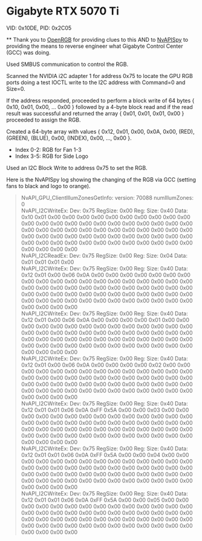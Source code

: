 # Gigabyte RTX 5070 Ti
VID: 0x10DE, PID: 0x2C05

** Thank you to [OpenRGB](https://gitlab.com/CalcProgrammer1/OpenRGB) for providing clues to this AND to [NvAPISpy](https://gitlab.com/OpenRGBDevelopers/Tools/NvAPISpy) to providing the means to reverse engineer what Gigabyte Control Center (GCC) was doing.<br>

Used SMBUS communication to control the RGB.<br>

Scanned the NVIDIA i2C adapter 1 for address 0x75 to locate the GPU RGB ports doing a test IOCTL write to the I2C address with Command=0 and Size=0.<br>

If the address responded, proceeded to perform a block write of 64 bytes { 0x10, 0x01, 0x00, ... 0x00 } followed by a 4-byte block read and if the read result was successful and returned the array { 0x01, 0x01, 0x01, 0x00 } proceeded to assign the RGB.<br>

Created a 64-byte array with values { 0x12, 0x01, 0x00, 0x0A, 0x00, (RED), (GREEN), (BLUE), 0x00, (INDEX), 0x00, ..., 0x00 }.<br>
- Index 0-2: RGB for Fan 1-3
- Index 3-5: RGB for Side Logo

Used an I2C Block Write to address 0x75 to set the RGB.<br>

Here is the NvAPISpy log showing the changing of the RGB via GCC (setting fans to black and logo to orange).<br>
> NvAPI_GPU_ClientIllumZonesGetInfo:     version: 70088  numIllumZones: 0<br>
> NvAPI_I2CWriteEx:  Dev: 0x75 RegSize: 0x00 Reg: Size: 0x40 Data: 0x10 0x01 0x00 0x00 0x00 0x00 0x00 0x00 0x00 0x00 0x00 0x00 0x00 0x00 0x00 0x00 0x00 0x00 0x00 0x00 0x00 0x00 0x00 0x00 0x00 0x00 0x00 0x00 0x00 0x00 0x00 0x00 0x00 0x00 0x00 0x00 0x00 0x00 0x00 0x00 0x00 0x00 0x00 0x00 0x00 0x00 0x00 0x00 0x00 0x00 0x00 0x00 0x00 0x00 0x00 0x00 0x00 0x00 0x00 0x00 0x00 0x00 0x00 0x00<br>
> NvAPI_I2CReadEx:  Dev: 0x75 RegSize: 0x00 Reg: Size: 0x04 Data: 0x01 0x01 0x01 0x00<br>
> NvAPI_I2CWriteEx:  Dev: 0x75 RegSize: 0x00 Reg: Size: 0x40 Data: 0x12 0x01 0x00 0x06 0x0A 0x00 0x00 0x00 0x00 0x00 0x00 0x00 0x00 0x00 0x00 0x00 0x00 0x00 0x00 0x00 0x00 0x00 0x00 0x00 0x00 0x00 0x00 0x00 0x00 0x00 0x00 0x00 0x00 0x00 0x00 0x00 0x00 0x00 0x00 0x00 0x00 0x00 0x00 0x00 0x00 0x00 0x00 0x00 0x00 0x00 0x00 0x00 0x00 0x00 0x00 0x00 0x00 0x00 0x00 0x00 0x00 0x00 0x00 0x00<br>
> NvAPI_I2CWriteEx:  Dev: 0x75 RegSize: 0x00 Reg: Size: 0x40 Data: 0x12 0x01 0x00 0x06 0x0A 0x00 0x00 0x00 0x00 0x01 0x00 0x00 0x00 0x00 0x00 0x00 0x00 0x00 0x00 0x00 0x00 0x00 0x00 0x00 0x00 0x00 0x00 0x00 0x00 0x00 0x00 0x00 0x00 0x00 0x00 0x00 0x00 0x00 0x00 0x00 0x00 0x00 0x00 0x00 0x00 0x00 0x00 0x00 0x00 0x00 0x00 0x00 0x00 0x00 0x00 0x00 0x00 0x00 0x00 0x00 0x00 0x00 0x00 0x00<br>
> NvAPI_I2CWriteEx:  Dev: 0x75 RegSize: 0x00 Reg: Size: 0x40 Data: 0x12 0x01 0x00 0x06 0x0A 0x00 0x00 0x00 0x00 0x02 0x00 0x00 0x00 0x00 0x00 0x00 0x00 0x00 0x00 0x00 0x00 0x00 0x00 0x00 0x00 0x00 0x00 0x00 0x00 0x00 0x00 0x00 0x00 0x00 0x00 0x00 0x00 0x00 0x00 0x00 0x00 0x00 0x00 0x00 0x00 0x00 0x00 0x00 0x00 0x00 0x00 0x00 0x00 0x00 0x00 0x00 0x00 0x00 0x00 0x00 0x00 0x00 0x00 0x00<br>
> NvAPI_I2CWriteEx:  Dev: 0x75 RegSize: 0x00 Reg: Size: 0x40 Data: 0x12 0x01 0x01 0x06 0x0A 0xFF 0x5A 0x00 0x00 0x03 0x00 0x00 0x00 0x00 0x00 0x00 0x00 0x00 0x00 0x00 0x00 0x00 0x00 0x00 0x00 0x00 0x00 0x00 0x00 0x00 0x00 0x00 0x00 0x00 0x00 0x00 0x00 0x00 0x00 0x00 0x00 0x00 0x00 0x00 0x00 0x00 0x00 0x00 0x00 0x00 0x00 0x00 0x00 0x00 0x00 0x00 0x00 0x00 0x00 0x00 0x00 0x00 0x00 0x00<br>
> NvAPI_I2CWriteEx:  Dev: 0x75 RegSize: 0x00 Reg: Size: 0x40 Data: 0x12 0x01 0x01 0x06 0x0A 0xFF 0x5A 0x00 0x00 0x04 0x00 0x00 0x00 0x00 0x00 0x00 0x00 0x00 0x00 0x00 0x00 0x00 0x00 0x00 0x00 0x00 0x00 0x00 0x00 0x00 0x00 0x00 0x00 0x00 0x00 0x00 0x00 0x00 0x00 0x00 0x00 0x00 0x00 0x00 0x00 0x00 0x00 0x00 0x00 0x00 0x00 0x00 0x00 0x00 0x00 0x00 0x00 0x00 0x00 0x00 0x00 0x00 0x00 0x00<br>
> NvAPI_I2CWriteEx:  Dev: 0x75 RegSize: 0x00 Reg: Size: 0x40 Data: 0x12 0x01 0x01 0x06 0x0A 0xFF 0x5A 0x00 0x00 0x05 0x00 0x00 0x00 0x00 0x00 0x00 0x00 0x00 0x00 0x00 0x00 0x00 0x00 0x00 0x00 0x00 0x00 0x00 0x00 0x00 0x00 0x00 0x00 0x00 0x00 0x00 0x00 0x00 0x00 0x00 0x00 0x00 0x00 0x00 0x00 0x00 0x00 0x00 0x00 0x00 0x00 0x00 0x00 0x00 0x00 0x00 0x00 0x00 0x00 0x00 0x00 0x00 0x00 0x00<br>

